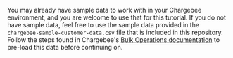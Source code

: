 You may already have sample data to work with in your Chargebee environment, and you are welcome to use that for this tutorial. If you do not have sample data, feel free to use the sample data provided in the `chargebee-sample-customer-data.csv` file that is included in this repository. Follow the steps found in Chargebee's [Bulk Operations documentation](https://www.chargebee.com/docs/2.0/bulk-operations.html) to pre-load this data before continuing on.